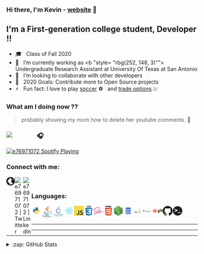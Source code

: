 ### Hi there, I'm Kevin  - [website] 👋





## I'm a First-generation college student, Developer !!

- 🎓  &nbsp; Class of Fall 2020
- 🏫  &nbsp; I’m currently working as <b "style= "rbg(252, 148, 3)""> Undergraduate Research Assistant at  University Of Texas at San Antonio </b>
- 👯  &nbsp; I’m looking to collaborate with other developers 
- 🥅  &nbsp; 2020 Goals: Contribute more to Open Source projects
- ⚡  &nbsp;  Fun fact: I love to play [soccer] ⚽️  &nbsp;  and [trade options]  💹


### What am I doing now ??
 > probably showing my mom how to delete her youtube comments. 🤦


### 🎧 <img align="left" alt=" " width="80px" src="https://img.shields.io/badge/spotify-%231ED760.svg?&style=for-the-badge&logo=spotify&logoColor=white"/>



[<img src="https://spotify-playing-myg9ovi23.vercel.app/api/spotify" alt="e76971072 Spotify Playing" width="350" />](https://open.spotify.com/user/e769710)

### Connect with me:

[<img align="left" alt="kevinnguyen.team" width="22px" src="https://raw.githubusercontent.com/iconic/open-iconic/master/svg/globe.svg" />][website]
[<img align="left" alt="e76971072 | Twitter" width="22px" src="https://cdn.jsdelivr.net/npm/simple-icons@v3/icons/twitter.svg" />][twitter]
[<img align="left" alt="e76971072 | LinkedIn" width="22px" src="https://cdn.jsdelivr.net/npm/simple-icons@v3/icons/linkedin.svg" />][linkedin]

<br />

### Languages:




<img align="left" alt="Python" width="26px" src="https://raw.githubusercontent.com/github/explore/80688e429a7d4ef2fca1e82350fe8e3517d3494d/topics/python/python.png"/>


<img align="left" alt="Java" width="30px" src="https://raw.githubusercontent.com/github/explore/80688e429a7d4ef2fca1e82350fe8e3517d3494d/topics/java/java.png"/>

<img align="left" alt="C" width="30px" src="https://raw.githubusercontent.com/github/explore/80688e429a7d4ef2fca1e82350fe8e3517d3494d/topics/c/c.png"/>

<img align="left" alt="React" width="26px" src="https://raw.githubusercontent.com/github/explore/80688e429a7d4ef2fca1e82350fe8e3517d3494d/topics/react/react.png" />

<img align="left" alt="JavaScript" width="26px" src="https://raw.githubusercontent.com/github/explore/80688e429a7d4ef2fca1e82350fe8e3517d3494d/topics/javascript/javascript.png" />



<img align="left" alt="CSS3" width="26px" src="https://raw.githubusercontent.com/github/explore/80688e429a7d4ef2fca1e82350fe8e3517d3494d/topics/css/css.png" />

<img align="left" alt="Sass" width="26px" src="https://raw.githubusercontent.com/github/explore/80688e429a7d4ef2fca1e82350fe8e3517d3494d/topics/sass/sass.png" />



<img align="left" alt="HTML5" width="26px" src="https://raw.githubusercontent.com/github/explore/80688e429a7d4ef2fca1e82350fe8e3517d3494d/topics/html/html.png" />


<img align="left" alt="Node.js" width="26px" src="https://raw.githubusercontent.com/github/explore/80688e429a7d4ef2fca1e82350fe8e3517d3494d/topics/nodejs/nodejs.png" />

<img align="left" alt="SQL" width="26px" src="https://raw.githubusercontent.com/github/explore/80688e429a7d4ef2fca1e82350fe8e3517d3494d/topics/sql/sql.png" />

<img align="left" alt="MySQL" width="26px" src="https://raw.githubusercontent.com/github/explore/80688e429a7d4ef2fca1e82350fe8e3517d3494d/topics/mysql/mysql.png" />

<img align="left" alt="MongoDB" width="26px" src="https://raw.githubusercontent.com/github/explore/80688e429a7d4ef2fca1e82350fe8e3517d3494d/topics/mongodb/mongodb.png" />

<img align="left" alt="Git" width="26px" src="https://raw.githubusercontent.com/github/explore/80688e429a7d4ef2fca1e82350fe8e3517d3494d/topics/git/git.png" />

<img align="left" alt="GitHub" width="26px" src="https://raw.githubusercontent.com/github/explore/78df643247d429f6cc873026c0622819ad797942/topics/github/github.png" />

<img align="left" alt="Terminal" width="26px" src="https://raw.githubusercontent.com/github/explore/80688e429a7d4ef2fca1e82350fe8e3517d3494d/topics/terminal/terminal.png" />

<br />
<br />

---



---



---



<details>
  <summary>:zap: GitHub Stats</summary>

  <img align="left" alt="codeSTACKr's GitHub Stats" src="https://github-readme-stats.vercel.app/api?username=e76971072&show_icons=true&hide_border=true&theme=radical" />

</details>

[website]: https://kevinnguyen.team
[course]: http://vsCodeHero.com
[twitter]: https://twitter.com/nguyenbaoan1
[linkedin]: https://www.linkedin.com/in/kevin-nguyen-222904127/
[soccer]:   https://www.facebook.com/Austin-Fusion-FC-310791971273/?ref=page_internal
[trade options]:   https://thetagang.com/e76971072

